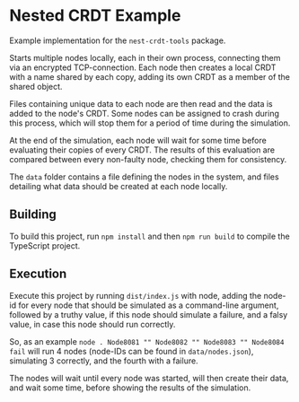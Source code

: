 # Nested CRDT Example

Example implementation for the `nest-crdt-tools` package.

Starts multiple nodes locally, each in their own process,
connecting them via an encrypted TCP-connection.
Each node then creates a local CRDT with a name shared by each copy,
adding its own CRDT as a member of the shared object.

Files containing unique data to each node are then read and the data
is added to the node's CRDT.
Some nodes can be assigned to crash during this process,
which will stop them for a period of time during the simulation.

At the end of the simulation, each node will wait for some time
before evaluating their copies of every CRDT.
The results of this evaluation are compared between every non-faulty node,
checking them for consistency.

The `data` folder contains a file defining the nodes in the system,
and files detailing what data should be created at each node locally.


## Building

To build this project, run `npm install` and then `npm run build`
to compile the TypeScript project.


## Execution

Execute this project by running `dist/index.js` with node,
adding the node-id for every node that should be simulated
as a command-line argument, followed by a truthy value,
if this node should simulate a failure, and a falsy value,
in case this node should run correctly.

So, as an example
`node . Node8081 "" Node8082 "" Node8083 "" Node8084 fail`
will run 4 nodes (node-IDs can be found in `data/nodes.json`),
simulating 3 correctly, and the fourth with a failure.

The nodes will wait until every node was started,
will then create their data, and wait some time,
before showing the results of the simulation.
